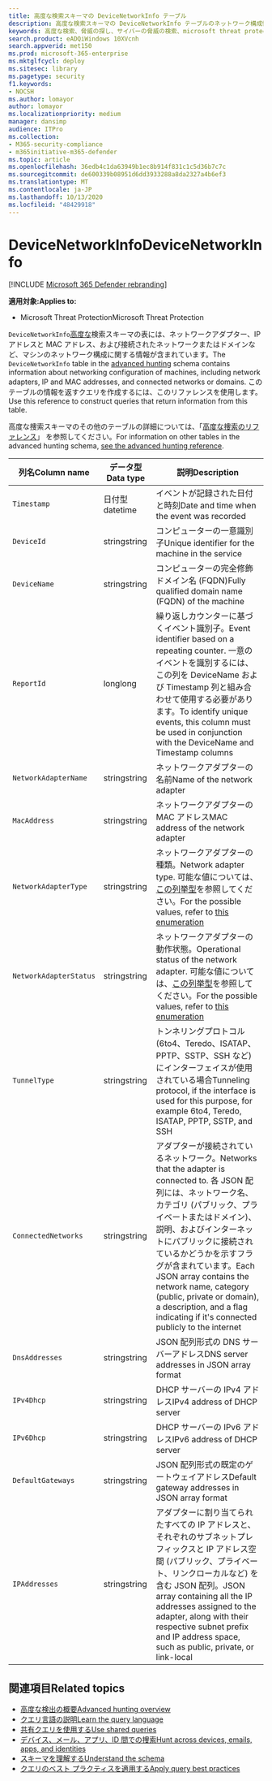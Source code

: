 ```yaml
---
title: 高度な検索スキーマの DeviceNetworkInfo テーブル
description: 高度な検索スキーマの DeviceNetworkInfo テーブルのネットワーク構成情報について説明します。
keywords: 高度な検索、脅威の探し、サイバーの脅威の検索、microsoft threat protection、microsoft 365、mtp、m365、search、query、テレメトリ、スキーマ参照、kusto、table、column、data type、description、machinenetworkinfo、DeviceNetworkInfo、device、machine、mac、ip、adapter、dns、dhcp、gateway、tunnel
search.product: eADQiWindows 10XVcnh
search.appverid: met150
ms.prod: microsoft-365-enterprise
ms.mktglfcycl: deploy
ms.sitesec: library
ms.pagetype: security
f1.keywords:
- NOCSH
ms.author: lomayor
author: lomayor
ms.localizationpriority: medium
manager: dansimp
audience: ITPro
ms.collection:
- M365-security-compliance
- m365initiative-m365-defender
ms.topic: article
ms.openlocfilehash: 36edb4c1da63949b1ec8b914f831c1c5d36b7c7c
ms.sourcegitcommit: de600339b08951d6dd3933288a8da2327a4b6ef3
ms.translationtype: MT
ms.contentlocale: ja-JP
ms.lasthandoff: 10/13/2020
ms.locfileid: "48429918"
---
```

# <a name="devicenetworkinfo"></a><span data-ttu-id="a1610-104">DeviceNetworkInfo</span><span class="sxs-lookup"><span data-stu-id="a1610-104">DeviceNetworkInfo</span></span>

[!INCLUDE [Microsoft 365 Defender rebranding](../includes/microsoft-defender.md)]


<span data-ttu-id="a1610-105">**適用対象:**</span><span class="sxs-lookup"><span data-stu-id="a1610-105">**Applies to:**</span></span>
- <span data-ttu-id="a1610-106">Microsoft Threat Protection</span><span class="sxs-lookup"><span data-stu-id="a1610-106">Microsoft Threat Protection</span></span>



<span data-ttu-id="a1610-107">`DeviceNetworkInfo`[高度な](advanced-hunting-overview.md)検索スキーマの表には、ネットワークアダプター、IP アドレスと MAC アドレス、および接続されたネットワークまたはドメインなど、マシンのネットワーク構成に関する情報が含まれています。</span><span class="sxs-lookup"><span data-stu-id="a1610-107">The `DeviceNetworkInfo` table in the [advanced hunting](advanced-hunting-overview.md) schema contains information about networking configuration of machines, including network adapters, IP and MAC addresses, and connected networks or domains.</span></span> <span data-ttu-id="a1610-108">このテーブルの情報を返すクエリを作成するには、このリファレンスを使用します。</span><span class="sxs-lookup"><span data-stu-id="a1610-108">Use this reference to construct queries that return information from this table.</span></span>

<span data-ttu-id="a1610-109">高度な捜索スキーマのその他のテーブルの詳細については、「[高度な捜索のリファレンス](advanced-hunting-schema-tables.md)」 を参照してください。</span><span class="sxs-lookup"><span data-stu-id="a1610-109">For information on other tables in the advanced hunting schema, [see the advanced hunting reference](advanced-hunting-schema-tables.md).</span></span>

| <span data-ttu-id="a1610-110">列名</span><span class="sxs-lookup"><span data-stu-id="a1610-110">Column name</span></span> | <span data-ttu-id="a1610-111">データ型</span><span class="sxs-lookup"><span data-stu-id="a1610-111">Data type</span></span> | <span data-ttu-id="a1610-112">説明</span><span class="sxs-lookup"><span data-stu-id="a1610-112">Description</span></span> |
|-------------|-----------|-------------|
| `Timestamp` | <span data-ttu-id="a1610-113">日付型</span><span class="sxs-lookup"><span data-stu-id="a1610-113">datetime</span></span> | <span data-ttu-id="a1610-114">イベントが記録された日付と時刻</span><span class="sxs-lookup"><span data-stu-id="a1610-114">Date and time when the event was recorded</span></span> |
| `DeviceId` | <span data-ttu-id="a1610-115">string</span><span class="sxs-lookup"><span data-stu-id="a1610-115">string</span></span> | <span data-ttu-id="a1610-116">コンピューターの一意識別子</span><span class="sxs-lookup"><span data-stu-id="a1610-116">Unique identifier for the machine in the service</span></span> |
| `DeviceName` | <span data-ttu-id="a1610-117">string</span><span class="sxs-lookup"><span data-stu-id="a1610-117">string</span></span> | <span data-ttu-id="a1610-118">コンピューターの完全修飾ドメイン名 (FQDN)</span><span class="sxs-lookup"><span data-stu-id="a1610-118">Fully qualified domain name (FQDN) of the machine</span></span> |
| `ReportId` | <span data-ttu-id="a1610-119">long</span><span class="sxs-lookup"><span data-stu-id="a1610-119">long</span></span> | <span data-ttu-id="a1610-120">繰り返しカウンターに基づくイベント識別子。</span><span class="sxs-lookup"><span data-stu-id="a1610-120">Event identifier based on a repeating counter.</span></span> <span data-ttu-id="a1610-121">一意のイベントを識別するには、この列を DeviceName および Timestamp 列と組み合わせて使用する必要があります。</span><span class="sxs-lookup"><span data-stu-id="a1610-121">To identify unique events, this column must be used in conjunction with the DeviceName and Timestamp columns</span></span> |
| `NetworkAdapterName` | <span data-ttu-id="a1610-122">string</span><span class="sxs-lookup"><span data-stu-id="a1610-122">string</span></span> | <span data-ttu-id="a1610-123">ネットワークアダプターの名前</span><span class="sxs-lookup"><span data-stu-id="a1610-123">Name of the network adapter</span></span> |
| `MacAddress` | <span data-ttu-id="a1610-124">string</span><span class="sxs-lookup"><span data-stu-id="a1610-124">string</span></span> | <span data-ttu-id="a1610-125">ネットワークアダプターの MAC アドレス</span><span class="sxs-lookup"><span data-stu-id="a1610-125">MAC address of the network adapter</span></span> |
| `NetworkAdapterType` | <span data-ttu-id="a1610-126">string</span><span class="sxs-lookup"><span data-stu-id="a1610-126">string</span></span> | <span data-ttu-id="a1610-127">ネットワークアダプターの種類。</span><span class="sxs-lookup"><span data-stu-id="a1610-127">Network adapter type.</span></span> <span data-ttu-id="a1610-128">可能な値については、[この列挙型](https://docs.microsoft.com/dotnet/api/system.net.networkinformation.networkinterfacetype?view=netframework-4.7.2)を参照してください。</span><span class="sxs-lookup"><span data-stu-id="a1610-128">For the possible values, refer to [this enumeration](https://docs.microsoft.com/dotnet/api/system.net.networkinformation.networkinterfacetype?view=netframework-4.7.2)</span></span> |
| `NetworkAdapterStatus` | <span data-ttu-id="a1610-129">string</span><span class="sxs-lookup"><span data-stu-id="a1610-129">string</span></span> | <span data-ttu-id="a1610-130">ネットワークアダプターの動作状態。</span><span class="sxs-lookup"><span data-stu-id="a1610-130">Operational status of the network adapter.</span></span> <span data-ttu-id="a1610-131">可能な値については、[この列挙型](https://docs.microsoft.com/dotnet/api/system.net.networkinformation.operationalstatus?view=netframework-4.7.2)を参照してください。</span><span class="sxs-lookup"><span data-stu-id="a1610-131">For the possible values, refer to [this enumeration](https://docs.microsoft.com/dotnet/api/system.net.networkinformation.operationalstatus?view=netframework-4.7.2)</span></span> |
| `TunnelType` | <span data-ttu-id="a1610-132">string</span><span class="sxs-lookup"><span data-stu-id="a1610-132">string</span></span> | <span data-ttu-id="a1610-133">トンネリングプロトコル (6to4、Teredo、ISATAP、PPTP、SSTP、SSH など) にインターフェイスが使用されている場合</span><span class="sxs-lookup"><span data-stu-id="a1610-133">Tunneling protocol, if the interface is used for this purpose, for example 6to4, Teredo, ISATAP, PPTP, SSTP, and SSH</span></span> |
| `ConnectedNetworks` | <span data-ttu-id="a1610-134">string</span><span class="sxs-lookup"><span data-stu-id="a1610-134">string</span></span> | <span data-ttu-id="a1610-135">アダプターが接続されているネットワーク。</span><span class="sxs-lookup"><span data-stu-id="a1610-135">Networks that the adapter is connected to.</span></span> <span data-ttu-id="a1610-136">各 JSON 配列には、ネットワーク名、カテゴリ (パブリック、プライベートまたはドメイン)、説明、およびインターネットにパブリックに接続されているかどうかを示すフラグが含まれています。</span><span class="sxs-lookup"><span data-stu-id="a1610-136">Each JSON array contains the network name, category (public, private or domain), a description, and a flag indicating if it's connected publicly to the internet</span></span> |
| `DnsAddresses` | <span data-ttu-id="a1610-137">string</span><span class="sxs-lookup"><span data-stu-id="a1610-137">string</span></span> | <span data-ttu-id="a1610-138">JSON 配列形式の DNS サーバーアドレス</span><span class="sxs-lookup"><span data-stu-id="a1610-138">DNS server addresses in JSON array format</span></span> |
| `IPv4Dhcp` | <span data-ttu-id="a1610-139">string</span><span class="sxs-lookup"><span data-stu-id="a1610-139">string</span></span> | <span data-ttu-id="a1610-140">DHCP サーバーの IPv4 アドレス</span><span class="sxs-lookup"><span data-stu-id="a1610-140">IPv4 address of DHCP server</span></span> |
| `IPv6Dhcp` | <span data-ttu-id="a1610-141">string</span><span class="sxs-lookup"><span data-stu-id="a1610-141">string</span></span> | <span data-ttu-id="a1610-142">DHCP サーバーの IPv6 アドレス</span><span class="sxs-lookup"><span data-stu-id="a1610-142">IPv6 address of DHCP server</span></span> |
| `DefaultGateways` | <span data-ttu-id="a1610-143">string</span><span class="sxs-lookup"><span data-stu-id="a1610-143">string</span></span> | <span data-ttu-id="a1610-144">JSON 配列形式の既定のゲートウェイアドレス</span><span class="sxs-lookup"><span data-stu-id="a1610-144">Default gateway addresses in JSON array format</span></span> |
| `IPAddresses` | <span data-ttu-id="a1610-145">string</span><span class="sxs-lookup"><span data-stu-id="a1610-145">string</span></span> | <span data-ttu-id="a1610-146">アダプターに割り当てられたすべての IP アドレスと、それぞれのサブネットプレフィックスと IP アドレス空間 (パブリック、プライベート、リンクローカルなど) を含む JSON 配列。</span><span class="sxs-lookup"><span data-stu-id="a1610-146">JSON array containing all the IP addresses assigned to the adapter, along with their respective subnet prefix and IP address space, such as public, private, or link-local</span></span> |

## <a name="related-topics"></a><span data-ttu-id="a1610-147">関連項目</span><span class="sxs-lookup"><span data-stu-id="a1610-147">Related topics</span></span>
- [<span data-ttu-id="a1610-148">高度な検出の概要</span><span class="sxs-lookup"><span data-stu-id="a1610-148">Advanced hunting overview</span></span>](advanced-hunting-overview.md)
- [<span data-ttu-id="a1610-149">クエリ言語の説明</span><span class="sxs-lookup"><span data-stu-id="a1610-149">Learn the query language</span></span>](advanced-hunting-query-language.md)
- [<span data-ttu-id="a1610-150">共有クエリを使用する</span><span class="sxs-lookup"><span data-stu-id="a1610-150">Use shared queries</span></span>](advanced-hunting-shared-queries.md)
- [<span data-ttu-id="a1610-151">デバイス、メール、アプリ、ID 間での捜索</span><span class="sxs-lookup"><span data-stu-id="a1610-151">Hunt across devices, emails, apps, and identities</span></span>](advanced-hunting-query-emails-devices.md)
- [<span data-ttu-id="a1610-152">スキーマを理解する</span><span class="sxs-lookup"><span data-stu-id="a1610-152">Understand the schema</span></span>](advanced-hunting-schema-tables.md)
- [<span data-ttu-id="a1610-153">クエリのベスト プラクティスを適用する</span><span class="sxs-lookup"><span data-stu-id="a1610-153">Apply query best practices</span></span>](advanced-hunting-best-practices.md)
